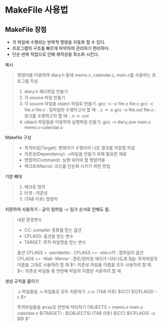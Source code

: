 # MakeFile 사용법

## MakeFile 장점

- 각 파일에 수행되는 반복적 명령을 자동화 할 수 있다.
- 프로그램의 구조를 빠르게 파악하여 관리하기 편리하다.
- 단순 반복 작업으로 인해 재작성을 최소화 시킨다.

예시

> 명령어를 이용하여 diary.h 밑에 memo.c, calendar.c, main.c를 사용하는 프로그램 작성  
>
> 1. diary.h 헤더파일 만들기
> 2. 각 source 파일 만들기
> 3. 각 soucre 파일을 object 파일로 만들기.
>	 gcc -c -o file.o file.c 
>    gcc -c file.o file.c   : 컴파일만 수행하고자 할 때 : .c -> .o 
>    gcc -o file.out file.o : 링크를 수행하고자 할 때 : .o -> .out
> 4. object 파일들을 이용하여 실행파일 만들기. 
> 	 gcc -o diary_exe main.o memo.o calendar.o

Makefile 구성

> - 목적파일(Target): 명령어가 수행되어 나온 결과를 저장할 파일  
> - 의존성(Dependancy): .o파일을  만들기 위해 필요한 재료  
> - 명령어(Command): 실행 되어야 할 명령어들  
> - 매크로(Macro): 코드를 단순화 시키기 위한 방법

기본 뼈대

> 1. 매크로 정의
> 2. 타겟 : 의존성
> 3.    (TAB 이후) 명령어

치환하여 사용하기 - 굳이 컴파일 -> 링크 순서로 안해도 됨.

> 내장 환경변수
> - CC: compiler 종류를 받는 옵션
> - CFLAGS: 옵션을 받는 변수
> - TARGET: 목적 파일명을 받는 변수
> 
> 옵션
> CFLAGS = -pendantic : 
> CFLAGS += -std=c11 : 컴파일러 옵션
> CFLAGS += -Wall -Werror : 경로/컴파일 에러가 나타나도록
> $@: 목적파일의 이름을 그대로 사용하려 할 때
> $^: 의존성 파일들 이름을 모두 사용하려 할 때
> $<: 의존성 파일들 중 첫번째 파일의 이름만 사용하려 할 때

생성 규칙을 줄이기

> .c 파일들을 .o 파일들로 모두 치환하기
> .c.o:
> 	(TAB 이후) $(CC) $(CFLAGS) -c $< 
>
> 목적파일들을 array로 한번에 처리하기
> OBJECTS = memo.o main.o calendar.o
> $(TARGET) : $(OBJECTS)
> 	(TAB 이후) $(CC) $(CFLAGS) -o $@ $^
